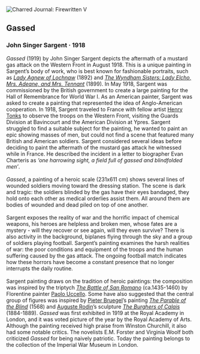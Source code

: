 <div class="artwork-of-the-day">
  <div class="container">
    <div class="img-wrapper">
      <img
        src="https://uploads5.wikiart.org/images/john-singer-sargent/gassed-1918(1).jpg!Large.jpg"
        alt="Charred Journal: Firewritten V" />
    </div>
    <div class="artwork-detail">
      <div class="artwork-origin"> 
        <h2 class="artwork-name">Gassed</h2>
        <h3 class="artist">
          John Singer Sargent
                    ·  1918
        </h3>
      </div>
      <p class="description">
        <span class="artwork-description-text ng-binding" ng-bind-html="viewModel.ArtworkOfTheDay.Description | unsafe"><i>Gassed</i> (1919) by John Singer Sargent depicts the aftermath of a mustard gas attack on the Western Front in August 1918. This is a unique painting in Sargent’s body of work, who is best known for fashionable portraits, such as <a target="_blank" href="https://www.wikiart.org/en/john-singer-sargent/lady-agnew-of-lochnaw"><i>Lady Agnew of Lochnaw</i></a> (1892) and <a target="_blank" href="https://www.wikiart.org/en/john-singer-sargent/the-wyndham-sisters-1899"><i>The Wyndham Sisters: Lady Elcho, Mrs. Adeane, and Mrs. Tennant</i></a> (1899). In May 1918, Sargent was commissioned by the British government to create a large painting for the Hall of Remembrance for World War I. As an American painter, Sargent was asked to create a painting that represented the idea of Anglo-American cooperation. In 1918, Sargent traveled to France with fellow artist <a target="_blank" href="https://www.wikiart.org/en/henry-tonks">Henry Tonks</a> to observe the troops on the Western Front, visiting the Guards Division at Bavincourt and the American Division at Ypres. Sargent struggled to find a suitable subject for the painting, he wanted to paint an epic showing masses of men, but could not find a scene that featured many British and American soldiers. Sargent considered several ideas before deciding to paint the aftermath of the mustard gas attack he witnessed while in France. He described the incident in a letter to biographer Evan Charteris as  <i>‘one harrowing sight, a field full of gassed and blindfolded men’</i>. <br><br><i>Gassed</i>, a painting of a heroic scale (231x611 cm) shows several lines of wounded soldiers moving toward the dressing station. The scene is dark and tragic: the soldiers blinded by the gas have their eyes bandaged, they hold onto each other as medical orderlies assist them. All around them are bodies of wounded and dead piled on top of one another. <br><br>Sargent exposes the reality of war and the horrific impact of chemical weapons, his heroes are helpless and broken men, whose fates are a mystery - will they recover or see again, will they even survive? There is also activity in the background, biplanes flying through the sky and a group of soldiers playing football. Sargent’s painting examines the harsh realities of war: the poor conditions and equipment of the troops and the human suffering caused by the gas attack. The ongoing football match indicates how these horrors have become a constant presence that no longer interrupts the daily routine.<br><br>Sargent painting draws on the tradition of heroic paintings: the composition was inspired by the triptych <a target="_blank" href="https://www.wikiart.org/en/paolo-uccello/the-battle-of-san-romano-1440"><i>The Battle of San Romano</i></a> (ca.1435-1460) by Florentine painter <a target="_blank" href="https://www.wikiart.org/en/paolo-uccello">Paolo Uccello</a>. Some have also suggested that the central group of figures was inspired by <a target="_blank" href="https://www.wikiart.org/en/pieter-bruegel-the-elder">Pieter Bruegel</a>’s painting <a target="_blank" href="https://www.wikiart.org/en/pieter-bruegel-the-elder/parable-of-the-blind-1568"><i>The Parable of the Blind</i></a> (1568) and <a target="_blank" href="https://www.wikiart.org/en/auguste-rodin">Auguste Rodin</a>’s sculpture <a target="_blank" href="https://www.wikiart.org/en/auguste-rodin/burghers-of-calais"><i>The Burghers of Calais</i></a> (1884-1889). <i>Gassed</i> was first exhibited in 1919 at the Royal Academy in London, and it was voted picture of the year by the Royal Academy of Arts. Although the painting received high praise from Winston Churchill, it also had some notable critics. The novelists E.M. Forster and Virginia Woolf both criticized <i>Gassed</i> for being naively patriotic. Today the painting belongs to the collection of the Imperial War Museum in London.</span>
                        <div class="text-shadow-container" ng-show="showShadow" style=""></div>
      </p>
    </div>
  </div>

</div>
